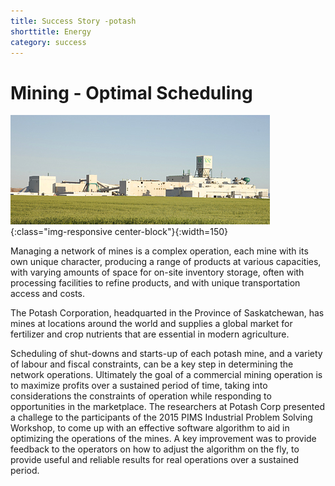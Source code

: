 ```yaml
---
title: Success Story -potash
shorttitle: Energy
category: success
---
```


# Mining - Optimal Scheduling

![PotashMine](img/portfolio/potash_cory.jpg){:class="img-responsive center-block"}{:width=150}

Managing a network of mines is a complex operation, each mine with its own unique character, producing a range of products at various capacities, with varying amounts of space for
on-site inventory storage, often with processing facilities to refine products, and with unique transportation access and costs. 

The Potash Corporation, headquarted in the Province of Saskatchewan, has mines at locations around the world and supplies a global market for fertilizer and crop nutrients that are essential in modern agriculture. 

Scheduling of shut-downs and starts-up of each potash mine, and a variety of labour and fiscal constraints, can be a key step in determining the network operations. Ultimately the goal of a commercial mining operation is to maximize profits over a sustained period of time, taking into considerations the constraints of operation while responding to opportunities in the marketplace. The researchers at Potash Corp presented a challege to the participants of the 2015 PIMS Industrial Problem Solving Workshop, to come up with an effective software algorithm to aid in optimizing the operations of the mines. A key improvement was to provide feedback to the operators on how to adjust the algorithm on the fly, to provide useful and reliable results for real operations over a sustained period. 